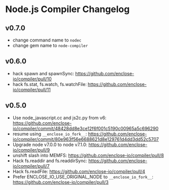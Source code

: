 # Node.js Compiler Changelog

## v0.7.0

* change command name to `nodec`
* change gem name to `node-compiler`

## v0.6.0

* hack spawn and spawnSync: https://github.com/enclose-io/compiler/pull/10
* hack fs.stat, fs.watch, fs.watchFile: https://github.com/enclose-io/compiler/pull/11

## v0.5.0

* Use node_javascript.cc and js2c.py from v6: https://github.com/enclose-io/compiler/commit/48428dd8e3ce12f6f001c5190c00965a5c696290
* resume using `__enclose_io_fork__`: https://github.com/enclose-io/compiler/commit/80e963f56e6688621d8e129761d4dd3dd52c5707
* Upgrade node v7.0.0 to node v7.1.0: https://github.com/enclose-io/compiler/pull/9
* unshift slash into MEMFS: https://github.com/enclose-io/compiler/pull/8
* Hack fs.readdir and fs.readdirSync: https://github.com/enclose-io/compiler/pull/7
* Hack fs.readFile: https://github.com/enclose-io/compiler/pull/4
* Prefer ENCLOSE_IO_USE_ORIGINAL_NODE to `__enclose_io_fork__`: https://github.com/enclose-io/compiler/pull/3
